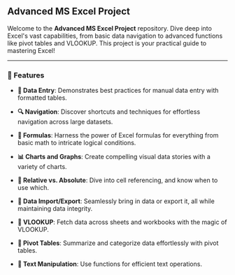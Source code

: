 ## **Advanced MS Excel Project**

Welcome to the **Advanced MS Excel Project** repository. Dive deep into Excel's vast capabilities, from basic data navigation to advanced functions like pivot tables and VLOOKUP. This project is your practical guide to mastering Excel!

---

### **🚀 Features**

- **📝 Data Entry**: Demonstrates best practices for manual data entry with formatted tables.
  
- **🔍 Navigation**: Discover shortcuts and techniques for effortless navigation across large datasets.

- **🔢 Formulas**: Harness the power of Excel formulas for everything from basic math to intricate logical conditions.

- **📊 Charts and Graphs**: Create compelling visual data stories with a variety of charts.

- **🔗 Relative vs. Absolute**: Dive into cell referencing, and know when to use which.

- **🔄 Data Import/Export**: Seamlessly bring in data or export it, all while maintaining data integrity.

- **🔎 VLOOKUP**: Fetch data across sheets and workbooks with the magic of VLOOKUP.

- **📌 Pivot Tables**: Summarize and categorize data effortlessly with pivot tables.

- **📝 Text Manipulation**: Use functions for efficient text operations.
